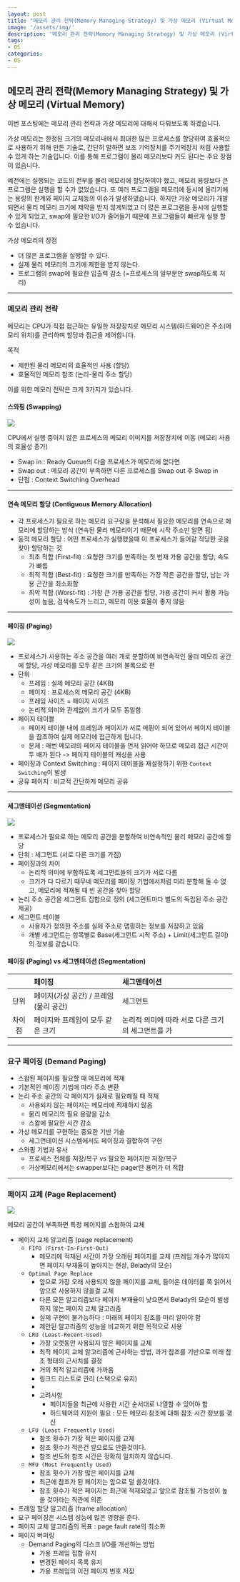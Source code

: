 ```yaml
---
layout: post
title: "메모리 관리 전략(Memory Managing Strategy) 및 가상 메모리 (Virtual Memory)"
image: '/assets/img/'
description: '메모리 관리 전략(Memory Managing Strategy) 및 가상 메모리 (Virtual Memory)'
tags:
- OS
categories:
- OS
---
```


## 메모리 관리 전략(Memory Managing Strategy) 및 가상 메모리 (Virtual Memory)

이번 포스팅에는 메모리 관리 전략과 가상 메모리에 대해서 다뤄보도록 하겠습니다.

가상 메모리는 한정된 크기의 메모리내에서 최대한 많은 프로세스를 할당하여 효율적으로 사용하기 위해 만든 기술로, 간단히 말하면 보조 기억장치를 주기억장치 처럼
사용할 수 있게 하는 기술입니다. 이를 통해 프로그램이 물리 메모리보다 커도 된다는 주요 장점이 있습니다.

예전에는 실행되는 코드의 전부를 물리 메모리에 할당하여야 했고, 메모리 용량보다 큰 프로그램은 실행을 할 수가 없었습니다.
또 여러 프로그램을 메모리에 동시에 올리기에는 용량의 한계와 페이지 교체등의 이슈가 발생하였습니다. 하지만 가상 메모리가 개발 되면서
물리 메모리 크기에 제약을 받지 않게되었고 더 많은 프로그램을 동시에 실행할 수 있게 되었고, swap에 필요한 I/O가 줄어들기 때문에
프로그램들이 빠르게 실행 할 수 있습니다.

가상 메모리의 장점
- 더 많은 프로그램을 실행할 수 있다.
- 실제 물리 메모리의 크기에 제한을 받지 않는다.
- 프로그램의 swap에 필요한 입출력 감소 (=프로세스의 일부분만 swap하도록 처리)

---

### 메모리 관리 전략

메모리는 CPU가 직접 접근하는 유일한 저장장치로 메모리 시스템(하드웨어)은 주소(메모리 위치)를 관리하며 할당과 접근을 제어합니다.

목적
- 제한된 물리 메모리의 효율적인 사용 (할당)
- 효율적인 메모리 참조 (논리-물리 주소 할당)

이를 위한 메모리 전략은 크게 3가지가 있습니다.

#### 스와핑 (Swapping)

![](https://miro.medium.com/max/1000/1*m8Eghg9oNMLMl8_IQVN3BQ.png)

CPU에서 실행 중이지 않은 프로세스의 메모리 이미지를 저장장치에 이동 (메모리 사용의 효율성 증가)

- Swap in : Ready Queue의 다음 프로세스가 메모리에 없다면
- Swap out : 메모리 공간이 부족하면 다른 프로세스를 Swap out 후 Swap in
- 단점 : Context Switching Overhead

---

#### 연속 메모리 할당 (Contiguous Memory Allocation)

- 각 프로세스가 필요로 하는 메모리 요구량을 분석해서 필요한 메모리를 연속으로 메모리에 할당하는 방식 (연속된 물리 메모리이기 때문에 시작 주소만 알면 됨)
- 동적 메모리 할당 : 어떤 프로세스가 실행했을때 이 프로세스가 들어갈 적당한 곳을 찾아 할당하는 것
    - 최초 적합 (First-fit) : 요청한 크기를 만족하는 첫 번재 가용 공간을 할당, 속도가 빠름
    - 최적 적합 (Best-fit) : 요청한 크기를 만족하는 가장 작은 공간을 할당, 남는 가용 곤간을 최소화함
    - 최악 적합 (Worst-fit) : 가장 큰 가용 공간을 할당, 가용 공간이 커서 활용 가능성이 높음, 검색속도가 느리고, 메모리 이용 효율이 좋지 않음

---

####  페이징 (Paging)

![](https://miro.medium.com/max/1000/1*TuZX6dsVI8RvR1S4hcclJQ.png)

- 프로세스가 사용하는 주소 공간을 여러 개로 분할하여 비연속적인 물리 메모리 공간에 할당, 가상 메모리를 모두 같은 크기의 블록으로 편
- 단위
    - 프레임 : 실제 메모리 공간 (4KB)
    - 페이지 : 프로세스의 메모리 공간 (4KB)
    - 프레임 사이즈 = 페이지 사이즈
    - 논리적 의미와 관계없이 크기가 모두 동일함
- 페이지 테이블
    - 페이지 테이블 내에 프레임과 페이지가 서로 매핑이 되어 있어서 페이지 테이블을 참조하여 실제 메모리에 접근하게 됩니다.
    - 문제 : 매번 메모리의 페이지 테이블을 먼저 읽어야 하므로 메모리 접근 시간이 두 배가 된다 -> 페이지 테이블의 캐싱을 사용
- 페이징과 Context Switching : 페이지 테이블을 재설정하기 위한 `Context Switching`이 발생
- 공유 페이지 : 비교적 간단하게 메모리 공유

---

#### 세그멘테이션 (Segmentation)

![](https://miro.medium.com/max/1000/1*xLMVNt4u00UvP3XnNOlMaw.png)

- 프로세스가 필요로 하는 메모리 공간을 분할하여 비연속적인 물리 메모리 공간에 할당
- 단위 : 세그먼트 (서로 다른 크기를 가짐)
- 페이징과의 차이
    - 논리적 의미에 부합하도록 세그먼트들의 크기가 서로 다름 
    - 크기가 다 다르기 때무네 메모리를 페이징 기법에서처럼 미리 분할해 둘 수 없고, 메모리에 적재될 때 빈 공간을 찾아 할당
- 논리 주소 공간을 세그먼트 집합으로 정의 (세그먼트마다 별도의 독립된 주소 공간 제공)
- 세그먼트 테이블
    - 사용자가 정의한 주소를 실제 주소로 맵핑하는 정보를 저장하고 있음
    - 개별 세그먼트는 항목별로 Base(세그먼트 시작 주소) + Limit(세그먼트 길이)의 정보를 같습니다.

#### 페이징 (Paging) vs 세그멘테이션 (Segmentation)

| | 페이징 | 세그멘테이션
| :---: | :--- | :---
| 단위 | 페이지(가상 공간) / 프레임(물리 공간) | 세그먼트
| 차이점 | 페이지와 프레임이 모두 같은 크기 | 논리적 의미에 따라 서로 다른 크기의 세그먼트를 가

---

### 요구 페이징 (Demand Paging)

- 스왑된 페이지를 필요할 때 메모리에 적재
- 기본적인 페이징 기법에 따라 주소 변환
- 논리 주소 공간의 각 페이지가 실제로 필요해질 때 적재
    - 사용되지 않는 페이지는 메모리에 적재하지 않음
    - 물리 메모리의 필요 용량을 감소
    - 스왑에 필요한 시간 감소
- 가상 메모리를 구현하는 중요한 기반 기술
    - 세그먼테이션 시스템에서도 페이징과 결합하여 구현
- 스와핑 기법과 유사
    - 프로세스 전체를 저장/복구 vs 필요한 페이지만 저장/복구
    - 가상메모리에서는 swapper보다는 pager란 용어가 더 적합
    
    
---

### 페이지 교체 (Page Replacement)

![](https://miro.medium.com/max/700/1*pZMlETpX_C0TWgUSLWhkaQ.png)

메모리 공간이 부족하면 특정 페이지를 스왑하여 교체

- 페이지 교체 알고리즘 (page replacement)
    - `FIFO (First-In-First-Out)`
        - 메모리에 적재된 시간이 가장 오래된 페이지를 교체 (프레임 개수가 많아지면 페이지 부재율이 높아지는 현상, Belady의 모순)
    - `Optimal Page Replace`
        - 앞으로 가장 오래 사용되지 않을 페이지를 교체, 들어온 데이터를 쭉 읽어서 앞으로 사용하지 않을걸 교체
        - 다른 모든 알고리즘보다 페이지 부재율이 낮으면서 Belady의 모순이 발생하지 않는 페이지 교체 알고리즘
        - 실제 구현이 불가능하다 : 미래의 페이지 참조를 미리 알아야 함
        - 제안된 알고리즘의 성능을 비교하기 위한 목적으로 사용
    - `LRU (Least-Recent-Used)`
        - 가장 오랫동안 사용되지 않은 페이지를 교체
        - 최적 페이지 교체 알고리즘에 근사하는 방법, 과거 참조를 기반으로 미래 참조 형태의 근사치를 결정
        - 거의 최적 알고리즘에 가까움
        - 링크드 리스트로 관리 (스택으로 유지)
        - 
        - 고려사항
            - 페이지들을 최근에 사용한 시간 순서대로 나열할 수 있어야 함
            - 하드웨어의 지원이 필요 : 모든 메모리 참조에 대해 참조 시간 정보를 갱신
    - `LFU (Least Frequently Used)`
        - 참조 횟수가 가장 적은 페이지를 교체
        - 참조 횟수가 적은건 앞으로도 안쓸것이다.
        - 참조 빈도와 참조 시간은 정확히 일치하지 않습니다.
    - `MFU (Most Frequently Used)`
        - 참조 횟수가 가장 많은 페이지를 교체
        - 최근에 참조가 된 페이지는 앞으로 덜 쓸것이다.
        - 참조 횟수가 적은 페이지는 최근에 적재되었고 앞으로 참조될 가능성이 높을 것이라는 직관에 의존
- 프레임 할당 알고리즘 (frame allocation)
- 요구 페이징은 시스템 성능에 많은 영향을 준다.
- 페이지 교체 알고리즘의 목표 : page fault rate의 최소화
- 페이지 버퍼링
    - Demand Paging의 디스크 I/O를 개선하는 방법
        - 가용 프레임 집합 유지
        - 변경된 페이지 목록 유지
        - 가용 프레임의 이전 페이지 번호 저장

